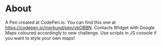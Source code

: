 # About
A Pen created at CodePen.io. You can find this one at https://codepen.io/merkund/pen/vbOBBN.
Contacts Widget with Google Maps coloured accordingly to new challenge. Use scripts in JS console if you want to style your own maps!
